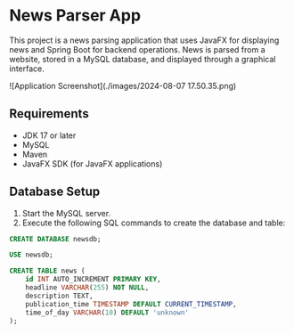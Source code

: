 # News Parser App

This project is a news parsing application that uses JavaFX for displaying news and Spring Boot for backend operations. News is parsed from a website, stored in a MySQL database, and displayed through a graphical interface.

![Application Screenshot](./images/2024-08-07 17.50.35.png)
## Requirements

- JDK 17 or later
- MySQL
- Maven
- JavaFX SDK (for JavaFX applications)

## Database Setup

1. Start the MySQL server.
2. Execute the following SQL commands to create the database and table:

```sql
CREATE DATABASE newsdb;

USE newsdb;

CREATE TABLE news (
    id INT AUTO_INCREMENT PRIMARY KEY,
    headline VARCHAR(255) NOT NULL,
    description TEXT,
    publication_time TIMESTAMP DEFAULT CURRENT_TIMESTAMP,
    time_of_day VARCHAR(10) DEFAULT 'unknown'
);
